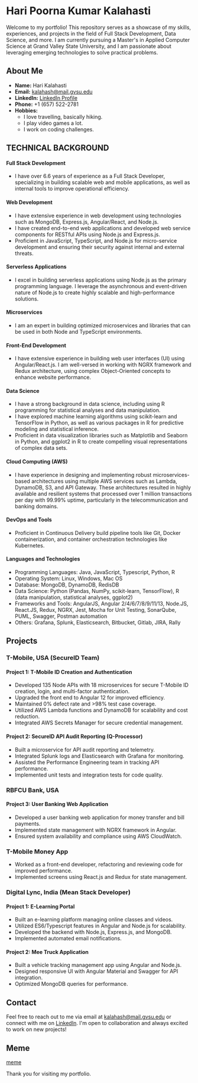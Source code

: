 # **Hari Poorna Kumar Kalahasti** #
Welcome to my portfolio! This repository serves as a showcase of my skills, experiences, and projects in the field of Full Stack Development, Data Science, and more. I am currently pursuing a Master's in Applied Computer Science at Grand Valley State University, and I am passionate about leveraging emerging technologies to solve practical problems.
## About Me
- **Name:** Hari Kalahasti
- **Email:** [kalahash@mail.gvsu.edu](mailto:kalahash@mail.gvsu.edu)
- **LinkedIn:** [LinkedIn Profile](https://www.linkedin.com/in/haripoorna/)
- **Phone:** +1 (657) 522-2781
- **Hobbies:**
  * I love travelling, basically hiking.
  * I play video games a lot.
  * I work on coding challenges.


## **TECHNICAL BACKGROUND**

#### Full Stack Development
- I have over 6.6 years of experience as a Full Stack Developer, specializing in building scalable web and mobile applications, as well as internal tools to improve operational efficiency.

#### Web Development
- I have extensive experience in web development using technologies such as MongoDB, Express.js, Angular/React, and Node.js.
- I have created end-to-end web applications and developed web service components for RESTful APIs using Node.js and Express.js.
- Proficient in JavaScript, TypeScript, and Node.js for micro-service development and ensuring their security against internal and external threats.

#### Serverless Applications
- I excel in building serverless applications using Node.js as the primary programming language. I leverage the asynchronous and event-driven nature of Node.js to create highly scalable and high-performance solutions.

#### Microservices
- I am an expert in building optimized microservices and libraries that can be used in both Node and TypeScript environments.

#### Front-End Development
- I have extensive experience in building web user interfaces (UI) using Angular/React.js. I am well-versed in working with NGRX framework and Redux architecture, using complex Object-Oriented concepts to enhance website performance.

#### Data Science
- I have a strong background in data science, including using R programming for statistical analyses and data manipulation.
- I have explored machine learning algorithms using scikit-learn and TensorFlow in Python, as well as various packages in R for predictive modeling and statistical inference.
- Proficient in data visualization libraries such as Matplotlib and Seaborn in Python, and ggplot2 in R to create compelling visual representations of complex data sets.

#### Cloud Computing (AWS)
- I have experience in designing and implementing robust microservices-based architectures using multiple AWS services such as Lambda, DynamoDB, S3, and API Gateway. These architectures resulted in highly available and resilient systems that processed over 1 million transactions per day with 99.99% uptime, particularly in the telecommunication and banking domains.

#### DevOps and Tools
- Proficient in Continuous Delivery build pipeline tools like Git, Docker containerization, and container orchestration technologies like Kubernetes.

#### Languages and Technologies
- Programming Languages: Java, JavaScript, Typescript, Python, R
- Operating System: Linux, Windows, Mac OS
- Database: MongoDB, DynamoDB, RedisDB
- Data Science: Python (Pandas, NumPy, scikit-learn, TensorFlow), R (data manipulation, statistical analyses, ggplot2)
- Frameworks and Tools: AngularJS, Angular 2/4/6/7/8/9/11/13, Node.JS, React.JS, Redux, NGRX, Jest, Mocha for Unit Testing, SonarQube, PUML, Swagger, Postman automation
- Others: Grafana, Splunk, Elasticsearch, Bitbucket, Gitlab, JIRA, Rally

## **Projects**
### T-Mobile, USA (SecureID Team)
#### Project 1: T-Mobile ID Creation and Authentication
- Developed 135 Node APIs with 18 microservices for secure T-Mobile ID creation, login, and multi-factor authentication.
- Upgraded the front end to Angular 12 for improved efficiency.
- Maintained 0% defect rate and >98% test case coverage.
- Utilized AWS Lambda functions and DynamoDB for scalability and cost reduction.
- Integrated AWS Secrets Manager for secure credential management.

#### Project 2: SecureID API Audit Reporting (Q-Processor)
- Built a microservice for API audit reporting and telemetry.
- Integrated Splunk logs and Elasticsearch with Grafana for monitoring.
- Assisted the Performance Engineering team in tracking API performance.
- Implemented unit tests and integration tests for code quality.

### RBFCU Bank, USA
#### Project 3: User Banking Web Application
- Developed a user banking web application for money transfer and bill payments.
- Implemented state management with NGRX framework in Angular.
- Ensured system availability and compliance using AWS CloudWatch.

### T-Mobile Money App
- Worked as a front-end developer, refactoring and reviewing code for improved performance.
- Implemented screens using React.js and Redux for state management.

### Digital Lync, India (Mean Stack Developer)
#### Project 1: E-Learning Portal
- Built an e-learning platform managing online classes and videos.
- Utilized ES6/Typescript features in Angular and Node.js for scalability.
- Developed the backend with Node.js, Express.js, and MongoDB.
- Implemented automated email notifications.

#### Project 2: Mee Truck Application
- Built a vehicle tracking management app using Angular and Node.js.
- Designed responsive UI with Angular Material and Swagger for API integration.
- Optimized MongoDB queries for performance.

## Contact
Feel free to reach out to me via email at [kalahash@mail.gvsu.edu](mailto:kalahash@mail.gvsu.edu) or connect with me on [LinkedIn](https://www.linkedin.com/in/haripoorna/). I'm open to collaboration and always excited to work on new projects!

## Meme
[meme](https://i.ibb.co/q5J7FY4/music-jokes-gag1839.jpg)

Thank you for visiting my portfolio.